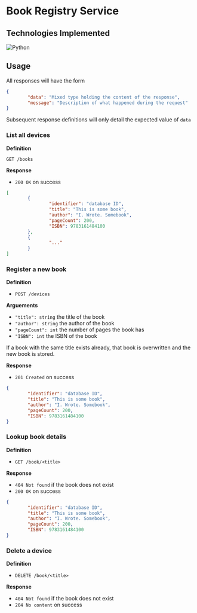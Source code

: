 # Book Registry Service

## Technologies Implemented

![Python](https://img.shields.io/badge/Python-3.6-blue)

## Usage

All responses will have the form

```json
{
        "data": "Mixed type holding the content of the response",
        "message": "Description of what happened during the request"
}
```

Subsequent response definitions will only detail the expected value of `data`

### List all devices

**Definition**

`GET /books`

**Response**

- `200 OK` on success

```json
[
        {
                "identifier": "database ID",
                "title": "This is some book",
                "author": "I. Wrote. Somebook",
                "pageCount": 200,
                "ISBN": 9783161484100
        },
        {
                "..."
        }
]
```


### Register a new book

**Definition**

- `POST /devices`

**Arguements**

- `"title": string` the title of the book
- `"author": string` the author of the book
- `"pageCount": int` the number of pages the book has
- `"ISBN": int` the ISBN of the book

If a book with the same title exists already, that book is overwritten and the new book is stored.

**Response**

- `201 Created` on success

```json
{
        "identifier": "database ID",
        "title": "This is some book",
        "author": "I. Wrote. Somebook",
        "pageCount": 200,
        "ISBN": 9783161484100
}
```

### Lookup book details

**Definition**

- `GET /book/<title>`

**Response**

- `404 Not found` if the book does not exist
- `200 OK` on success

```json
{
        "identifier": "database ID",
        "title": "This is some book",
        "author": "I. Wrote. Somebook",
        "pageCount": 200,
        "ISBN": 9783161484100
}
```

### Delete a device

**Definition** 

- `DELETE /book/<title>`

**Response**

- `404 Not found` if the book does not exist
- `204 No content` on success


